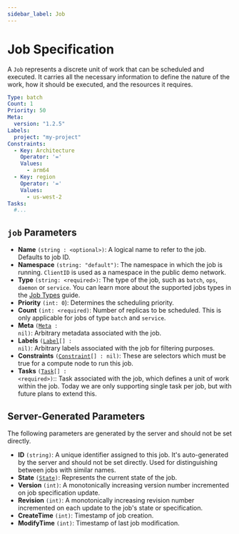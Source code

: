 ```yaml
---
sidebar_label: Job
---
```


# Job Specification

A `Job` represents a discrete unit of work that can be scheduled and executed. It carries all the necessary information to define the nature of the work, how it should be executed, and the resources it requires.

```yaml
Type: batch
Count: 1
Priority: 50
Meta:
  version: "1.2.5"
Labels:
  project: "my-project"
Constraints:
  - Key: Architecture
    Operator: '='
    Values:
      - arm64
  - Key: region
    Operator: '='
    Values:
      - us-west-2
Tasks:
  #...
```

## `job` Parameters
- **Name** `(string : <optional>)`: A logical name to refer to the job. Defaults to job ID.
- **Namespace** `(string: "default")`: The namespace in which the job is running. `ClientID` is used as a namespace in the public demo network.
- **Type** `(string: <required>)`: The type of the job, such as `batch`, `ops`, `daemon` or `service`. You can learn more about the supported jobs types in the [Job Types](../job-types) guide.
- **Priority** `(int: 0`): Determines the scheduling priority.
- **Count** `(int: <required)`: Number of replicas to be scheduled. This is only applicable for jobs of type `batch` and `service`.
- **Meta** <code>(<a href="./meta">Meta</a> : nil)</code>: Arbitrary metadata associated with the job.
- **Labels** <code>(<a href="./label">Label</a>[] : nil)</code>: Arbitrary labels associated with the job for filtering purposes.
- **Constraints** <code>(<a href="./constraint">Constraint</a>[] : nil)</code>: These are selectors which must be true for a compute node to run this job.
- **Tasks** <code>(<a href="./task">Task</a>[] : \<required\>)</code>:: Task associated with the job, which defines a unit of work within the job. Today we are only supporting single task per job, but with future plans to extend this. 

## Server-Generated Parameters
The following parameters are generated by the server and should not be set directly.
- **ID** `(string)`: A unique identifier assigned to this job. It's auto-generated by the server and should not be set directly. Used for distinguishing between jobs with similar names.
- **State** <code>(<a href="./state">State</a>)</code>: Represents the current state of the job.
- **Version** `(int)`: A monotonically increasing version number incremented on job specification update.
- **Revision** `(int)`: A monotonically increasing revision number incremented on each update to the job's state or specification.
- **CreateTime** `(int)`: Timestamp of job creation.
- **ModifyTime** `(int)`: Timestamp of last job modification.